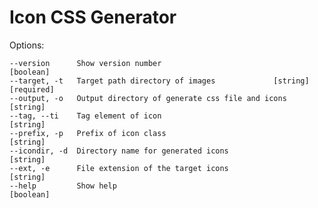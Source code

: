 # Icon CSS Generator

Options:

    --version      Show version number                                   [boolean]
    --target, -t   Target path directory of images             [string] [required]
    --output, -o   Output directory of generate css file and icons        [string]
    --tag, --ti    Tag element of icon                                    [string]
    --prefix, -p   Prefix of icon class                                   [string]
    --icondir, -d  Directory name for generated icons                     [string]
    --ext, -e      File extension of the target icons                     [string]
    --help         Show help                                             [boolean]
